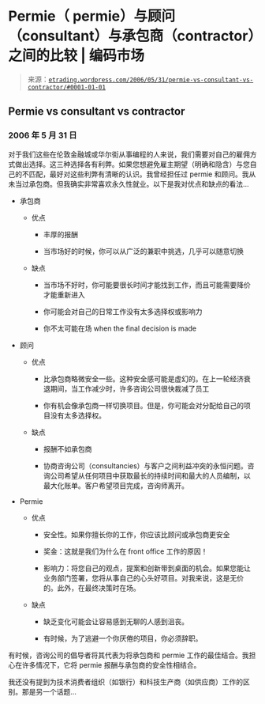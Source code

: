 <!--yml

类别：未分类

日期：2024-05-12 19:53:42

-->

# Permie（ permie）与顾问（consultant）与承包商（contractor）之间的比较 | 编码市场

> 来源：[`etrading.wordpress.com/2006/05/31/permie-vs-consultant-vs-contractor/#0001-01-01`](https://etrading.wordpress.com/2006/05/31/permie-vs-consultant-vs-contractor/#0001-01-01)

## Permie vs consultant vs contractor

### 2006 年 5 月 31 日

对于我们这些在伦敦金融城或华尔街从事编程的人来说，我们需要对自己的雇佣方式做出选择。这三种选择各有利弊。如果您想避免雇主期望（明确和隐含）与您自己的不匹配，最好对这些利弊有清晰的认识。我曾经担任过 permie 和顾问。我从未当过承包商。但我确实非常喜欢永久性就业。以下是我对优点和缺点的看法...

+   承包商

    +   优点

        +   丰厚的报酬

        +   当市场好的时候，你可以从广泛的兼职中挑选，几乎可以随意切换

    +   缺点

        +   当市场不好时，你可能要很长时间才能找到工作，而且可能需要降价才能重新进入

        +   你可能会对自己的日常工作没有太多选择权或影响力

        +   你不太可能在场 when the final decision is made

+   顾问

    +   优点

        +   比承包商略微安全一些。这种安全感可能是虚幻的。在上一轮经济衰退期间，当工作减少时，许多咨询公司很快裁减了员工

        +   你有机会像承包商一样切换项目。但是，你可能会对分配给自己的项目没有太多选择权。

    +   缺点

        +   报酬不如承包商

        +   协商咨询公司（consultancies）与客户之间利益冲突的永恒问题。咨询公司希望从任何项目中获取最长的持续时间和最大的人员编制，以最大化账单。客户希望项目完成，咨询师离开。

+   Permie

    +   优点

        +   安全性。如果你擅长你的工作，你应该比顾问或承包商更安全

        +   奖金：这就是我们为什么在 front office 工作的原因！

        +   影响力：将您自己的观点，提案和创新带到桌面的机会。如果您能让业务部门签署，您将从事自己的心头好项目。对我来说，这是无价的。此外，在最终决策时在场。

    +   缺点

        +   缺乏变化可能会让容易感到无聊的人感到沮丧。

        +   有时候，为了逃避一个你厌倦的项目，你必须辞职。

有时候，咨询公司的倡导者将其代表为将承包商和 permie 工作的最佳结合。我担心在许多情况下，它将 permie 报酬与承包商的安全性相结合。

我还没有提到为技术消费者组织（如银行）和科技生产商（如供应商）工作的区别。那是另一个话题...
